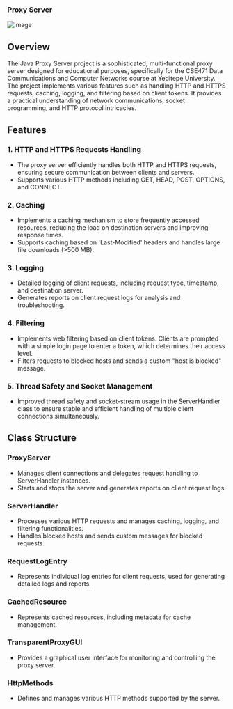 ### Proxy Server

![image](https://github.com/Pegasushi30/Proxy-Project/assets/121224269/7cd1e025-7e9b-4865-9fbe-acb6eb93b405)

## Overview

The Java Proxy Server project is a sophisticated, multi-functional proxy server designed for educational purposes, specifically for the CSE471 Data Communications and Computer Networks course at Yeditepe University. The project implements various features such as handling HTTP and HTTPS requests, caching, logging, and filtering based on client tokens. It provides a practical understanding of network communications, socket programming, and HTTP protocol intricacies.

## Features

### 1. HTTP and HTTPS Requests Handling
- The proxy server efficiently handles both HTTP and HTTPS requests, ensuring secure communication between clients and servers.
- Supports various HTTP methods including GET, HEAD, POST, OPTIONS, and CONNECT.

### 2. Caching
- Implements a caching mechanism to store frequently accessed resources, reducing the load on destination servers and improving response times.
- Supports caching based on 'Last-Modified' headers and handles large file downloads (>500 MB).

### 3. Logging
- Detailed logging of client requests, including request type, timestamp, and destination server.
- Generates reports on client request logs for analysis and troubleshooting.

### 4. Filtering
- Implements web filtering based on client tokens. Clients are prompted with a simple login page to enter a token, which determines their access level.
- Filters requests to blocked hosts and sends a custom "host is blocked" message.

### 5. Thread Safety and Socket Management
- Improved thread safety and socket-stream usage in the ServerHandler class to ensure stable and efficient handling of multiple client connections simultaneously.

## Class Structure

### ProxyServer
- Manages client connections and delegates request handling to ServerHandler instances.
- Starts and stops the server and generates reports on client request logs.

### ServerHandler
- Processes various HTTP requests and manages caching, logging, and filtering functionalities.
- Handles blocked hosts and sends custom messages for blocked requests.

### RequestLogEntry
- Represents individual log entries for client requests, used for generating detailed logs and reports.

### CachedResource
- Represents cached resources, including metadata for cache management.

### TransparentProxyGUI
- Provides a graphical user interface for monitoring and controlling the proxy server.

### HttpMethods
- Defines and manages various HTTP methods supported by the server.

